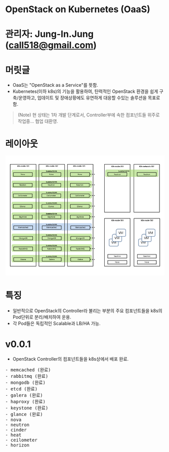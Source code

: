 OpenStack on Kubernetes (OaaS)
================================

# 관리자: Jung-In.Jung (call518@gmail.com)

# 머릿글

* OaaS는 "OpenStack as a Service"를 뜻함.
* Kubernetes(이하 k8s)의 기능을 활용하여, 탄력적인 OpenStack 환경을 쉽게 구축/운영하고, 업데이트 및 장애상황에도 유연하게 대응할 수있는 솔루션을 목표로 함.

> (Note)
> 현 상태는 1차 개발 단계로서, Controller부에 속한 컴포넌트들 위주로 작업중...
> 협업 대환영.

# 레이아웃

![Diagram](temp/OaaS-Introduce.png)

# 특징

* 일반적으로 OpenStack의 Controller라 불리는 부분의 주요 컴포넌트들을 k8s의 Pod단위로 분리/배치하여 운용.
* 각 Pod들은 독립적인 Scalable과 LB/HA 가능.

# v0.0.1

* OpenStack Controller의 컴포넌트들을 k8s상에서 배포 완료.

<pre>
- memcached (완료)
- rabbitmq (완료)
- mongodb (완료)
- etcd (완료)
- galera (완료)
- haproxy (완료)
- keystone (완료)
- glance (완료)
- nova
- neutron
- cinder
- heat
- ceilometer
- horizon
</pre>
